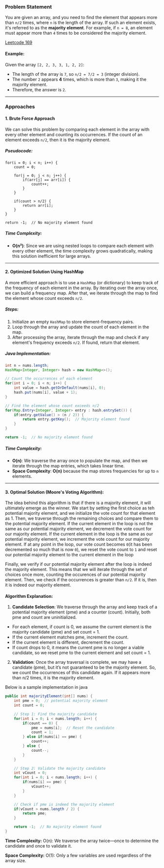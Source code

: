 ### Problem Statement

You are given an array, and you need to find the element that appears more than `n/2` times, where `n` is the length of the array. If such an element exists, it's referred to as the **majority element**. For example, if `n = 8`, an element must appear more than `4` times to be considered the majority element.

[Leetcode 169](https://leetcode.com/problems/majority-element/description/)

#### Example:
Given the array `[2, 2, 3, 3, 1, 2, 2]`:
- The length of the array is `7`, so `n/2 = 7/2 = 3` (integer division).
- The number `2` appears **4** times, which is more than `3`, making it the majority element.
- Therefore, the answer is `2`.

---

### Approaches

#### 1. **Brute Force Approach**

We can solve this problem by comparing each element in the array with every other element and counting its occurrences. If the count of an element exceeds `n/2`, then it is the majority element.

##### Pseudocode:
```pseudocode
for(i = 0; i < n; i++) {
    count = 0;

    for(j = 0; j < n; j++) {
        if(arr[j] == arr[i]) {
            count++;
        }
    }

    if(count > n/2) {
        return arr[i];
    }
}

return -1;  // No majority element found
```

##### Time Complexity:
- **O(n²)**: Since we are using nested loops to compare each element with every other element, the time complexity grows quadratically, making this solution inefficient for large arrays.

---

#### 2. **Optimized Solution Using HashMap**

A more efficient approach is to use a `HashMap` (or dictionary) to keep track of the frequency of each element in the array. By iterating over the array once, we can build a frequency map. After that, we iterate through the map to find the element whose count exceeds `n/2`.

##### Steps:
1. Initialize an empty `HashMap` to store element-frequency pairs.
2. Loop through the array and update the count of each element in the map.
3. After processing the array, iterate through the map and check if any element's frequency exceeds `n/2`. If found, return that element.

##### Java Implementation:
```java
int n = nums.length;
HashMap<Integer, Integer> hash = new HashMap<>();

// Count the occurrences of each element
for(int i = 0; i < n; i++) {
    int value = hash.getOrDefault(nums[i], 0);
    hash.put(nums[i], value + 1);
}

// Find the element whose count exceeds n/2
for(Map.Entry<Integer, Integer> entry : hash.entrySet()) {
    if(entry.getValue() > (n / 2)) {
        return entry.getKey();  // Majority element found
    }
}

return -1;  // No majority element found
```

##### Time Complexity:
- **O(n)**: We traverse the array once to populate the map, and then we iterate through the map entries, which takes linear time.
- **Space Complexity**: **O(n)** because the map stores frequencies for up to `n` elements.

---

#### 3. **Optimal Solution (Moore's Voting Algorithm)**:

The idea behind this algorithm is that if there is a majority element, it will ultimately emerge as the winner. We start by setting the first choice as teh potential majority element, and we initialize the vote count for that element as 1. Then, we traverse through the remaining choices and compare them to the potential majority element. If the current element in the loop is not the same as our potential majority element, we decrement the vote count for our majority element. If the current element in the loop is the same as our potential majority element, we increment the vote count for our majority element. If at any point in the loop, our vote count becomes `0`(it has been decremented so much that is now `0`), we reset the vote count to `1` and reset our potential majority element to the current element in the loop

Finally, we verify if our potential majority element after the loop is indeed the majority element. This means that we will iterate through the set of choices once more, counting the occurences of our potential majority element. Then, we check if the occurrences is greater than `n/2`. If it is, then it is indeed our majority element.


#### Algorithm Explanation:
1. **Candidate Selection**: We traverse through the array and keep track of a potential majority element (pme) and a counter (count). Initially, both pme and count are uninitialized.

* For each element, if count is 0, we assume the current element is the majority candidate (pme) and set count = 1.
* If the current element matches pme, increment the count.
* If the current element is different, decrement the count.
* If count drops to 0, it means the current pme is no longer a viable candidate, so we reset pme to the current element and set count = 1.


2. **Validation**: Once the array traversal is complete, we may have a candidate (pme), but it’s not guaranteed to be the majority element. So, we count the occurrences of this candidate again. If it appears more than n/2 times, it is the majority element.


Below is a sample implementation in java

```java
public int majorityElement(int[] nums) {
    int pme = 0;  // potential majority element
    int count = 0;

    // Step 1: Find the majority candidate
    for(int i = 0; i < nums.length; i++) {
        if(count == 0) {
            pme = nums[i];  // Reset the candidate
            count = 1;
        } else if(nums[i] == pme) {
            count++;
        } else {
            count--;
        }
    }

    // Step 2: Validate the majority candidate
    int vCount = 0;
    for(int i = 0; i < nums.length; i++) {
        if(nums[i] == pme) {
            vCount++;
        }
    }

    // Check if pme is indeed the majority element
    if(vCount > nums.length / 2) {
        return pme;
    }

    return -1;  // No majority element found
}
```

**Time Complexity:**
O(n): We traverse the array twice—once to determine the candidate and once to validate it.

**Space Complexity:** O(1): Only a few variables are used regardless of the array size.